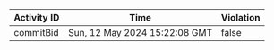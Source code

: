 | Activity ID | Time | Violation |
| --- | --- | --- |
| commitBid | Sun, 12 May 2024 15:22:08 GMT | false |